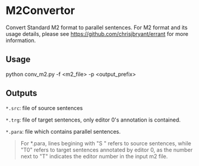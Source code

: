 # M2Convertor
Convert Standard M2 format to parallel sentences.
For M2 format and its usage details, please see https://github.com/chrisjbryant/errant for more information.

## Usage
python conv_m2.py -f <m2_file> -p <output_prefix>

## Outputs
`*.src`: file of source sentences

`*.trg`: file of target sentences, only editor 0's annotation is contained.

`*.para`: file which contains parallel sentences.

> For *.para, lines begining with "S " refers to source sentences, while "T0" refers to target sentences annotated by editor 0, as the number next to "T" indicates the editor number in the input m2 file.
